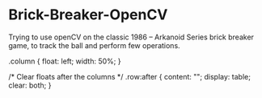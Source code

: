 # Brick-Breaker-OpenCV
Trying to use openCV on the classic 1986 – Arkanoid Series brick breaker game, to track the ball and perform few operations.

.column {
  float: left;
  width: 50%;
}

/* Clear floats after the columns */
.row:after {
  content: "";
  display: table;
  clear: both;
}
